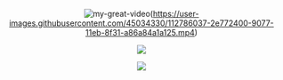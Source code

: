 <!-- Nguyễn Thắng Hưng Profile -->
<div align="center"> 

![my-great-video](https://user-images.githubusercontent.com/45034330/112786084-48186b80-9077-11eb-876c-d4e446e2bd08.png)(https://user-images.githubusercontent.com/45034330/112786037-2e772400-9077-11eb-8f31-a86a84a1a125.mp4)

</div>
<p align="center">
  <a href="https://github.com/anuraghazra/github-readme-stats"> 
    <img align="center" src="https://github-readme-stats.vercel.app/api?username=thanghung&show_icons=true&count_private=true&theme=dracula"/>
  </a>
</p>
<p align="center">
  <a href="https://github.com/anuraghazra/github-readme-stats"> 
    <img src="https://github-readme-stats.vercel.app/api/top-langs/?username=thanghung&layout=compact&langs_count=20&count_private=true&hide=tsql,hlsl,glsl,shaderlab&theme=dracula"/>
  </a>
</p>

<!--
**ThangHung/ThangHung2000** is a ✨ _special_ ✨ repository because its `README.md` (this file) appears on your GitHub profile.

Here are some ideas to get you started:

- 🔭 I’m currently working on ...
- 🌱 I’m currently learning ...
- 👯 I’m looking to collaborate on ...
- 🤔 I’m looking for help with ...
- 💬 Ask me about ...
- 📫 How to reach me: ...
- 😄 Pronouns: ...
- ⚡ Fun fact: ...
-->
